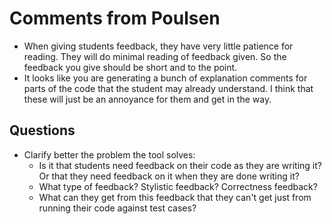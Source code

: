 # Comments from Poulsen
 - When giving students feedback, they have very little patience for reading. They will do minimal reading of feedback given. So the feedback you give should be short and to the point.
 - It looks like you are generating a bunch of explanation comments for parts of the code that the student may already understand. I think that these will just be an annoyance for them and get in the way.

## Questions
 - Clarify better the problem the tool solves:
    - Is  it that students need feedback on their code as they are writing it? Or that they need feedback on it when they are done writing it?
    - What type of feedback? Stylistic feedback? Correctness feedback?
    - What can they get from this feedback that they can't get just from running their code against test cases?


